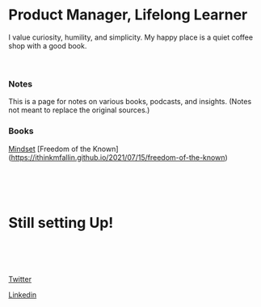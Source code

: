 <h1> Product Manager, Lifelong Learner </h1>

I value curiosity, humility, and simplicity. My happy place is a quiet coffee shop with a good book.
<br><br><br> 

### Notes <br>

This is a page for notes on various books, podcasts, and insights. (Notes not meant to replace the original sources.) <br>

### Books
[Mindset](https://ithinkmfallin.github.io/2021/07/15/Mindset) 
[Freedom of the Known] (https://ithinkmfallin.github.io/2021/07/15/freedom-of-the-known) 

<br><br><br>
# Still setting Up!<br><br><br> 

      

[Twitter](https://twitter.com/ithinkmfallin)

[Linkedin](https://www.linkedin.com/in/bhushan24/)


